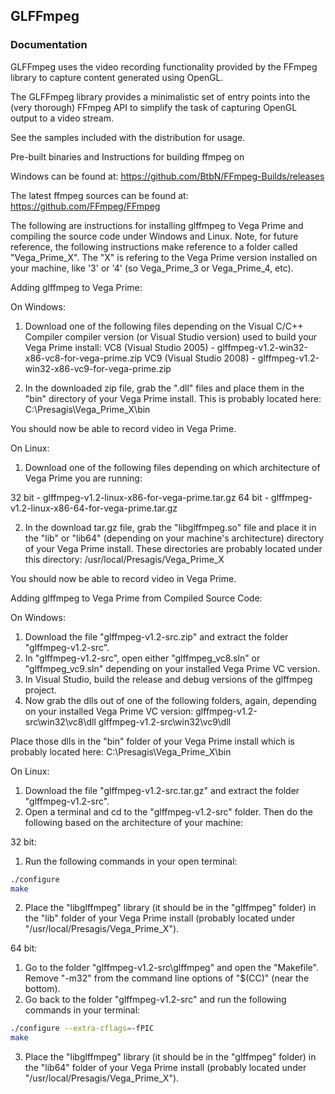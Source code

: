 ## GLFFmpeg

### Documentation

GLFFmpeg uses the video recording functionality provided by the FFmpeg library to capture content generated using OpenGL.
	
The GLFFmpeg library provides a minimalistic set of entry points into the (very thorough) FFmpeg API to simplify the task of capturing OpenGL output to a video stream.

See the samples included with the distribution for usage.

Pre-built binaries and Instructions for building ffmpeg on 

Windows can be found at: https://github.com/BtbN/FFmpeg-Builds/releases

The latest ffmpeg sources can be found at: https://github.com/FFmpeg/FFmpeg

The following are instructions for installing glffmpeg to Vega Prime and compiling the source code under Windows and Linux. Note, for future reference, the following instructions make reference to a folder called "Vega_Prime_X". The "X" is refering to the Vega Prime version installed on your machine, like '3' or '4' (so Vega_Prime_3 or Vega_Prime_4, etc).

Adding glffmpeg to Vega Prime:

On Windows:

1)	Download one of the following files depending on the Visual C/C++ Compiler compiler version (or Visual Studio version) used to build your Vega Prime install: 
VC8 (Visual Studio 2005)	-	glffmpeg-v1.2-win32-x86-vc8-for-vega-prime.zip
VC9 (Visual Studio 2008)	-	glffmpeg-v1.2-win32-x86-vc9-for-vega-prime.zip

2)	In the downloaded zip file, grab the ".dll" files and place them in the "bin" directory of your Vega Prime install. This is probably located here:
C:\Presagis\Vega_Prime_X\bin

You should now be able to record video in Vega Prime.
		
On Linux:

1)	Download one of the following files depending on which architecture of Vega Prime you are running:

32 bit	-	glffmpeg-v1.2-linux-x86-for-vega-prime.tar.gz
64 bit	-	glffmpeg-v1.2-linux-x86-64-for-vega-prime.tar.gz

2)	In the download tar.gz file, grab the "libglffmpeg.so" file and place it in the "lib" or "lib64" (depending on your machine's architecture) directory of your Vega Prime install. These directories are probably located under this directory: /usr/local/Presagis/Vega_Prime_X

You should now be able to record video in Vega Prime.
			
Adding glffmpeg to Vega Prime from Compiled Source Code:

On Windows:
1)	Download the file "glffmpeg-v1.2-src.zip" and extract the folder "glffmpeg-v1.2-src".
2)	In "glffmpeg-v1.2-src", open either "glffmpeg_vc8.sln" or "glffmpeg_vc9.sln" depending on your installed Vega Prime VC version.
3)	In Visual Studio, build the release and debug versions of the glffmpeg project.
4)	Now grab the dlls out of one of the following folders, again, depending on your installed Vega Prime VC version:
	glffmpeg-v1.2-src\win32\vc8\dll
	glffmpeg-v1.2-src\win32\vc9\dll

Place those dlls in the "bin" folder of your Vega Prime install which is probably located here: C:\Presagis\Vega_Prime_X\bin

On Linux:

1)	Download the file "glffmpeg-v1.2-src.tar.gz" and extract the folder "glffmpeg-v1.2-src".
2)	Open a terminal and cd to the "glffmpeg-v1.2-src" folder. Then do the following based on the architecture of your machine:

32 bit:
1)	Run the following commands in your open terminal:

```bash
./configure
make
```

2) 	Place the "libglffmpeg" library (it should be in the "glffmpeg" folder) in the "lib" folder of your Vega Prime install (probably located under "/usr/local/Presagis/Vega_Prime_X").

64 bit:
1)	Go to the folder "glffmpeg-v1.2-src\glffmpeg\" and open the "Makefile". 
	Remove "-m32" from the command line options of "$(CC)" (near the bottom).
2)	Go back to the folder "glffmpeg-v1.2-src" and run the following commands in your terminal:

```bash
./configure --extra-cflags=-fPIC
make
```

3) 	Place the "libglffmpeg" library (it should be in the "glffmpeg" folder) in the "lib64" folder of your Vega Prime install (probably located under "/usr/local/Presagis/Vega_Prime_X").

